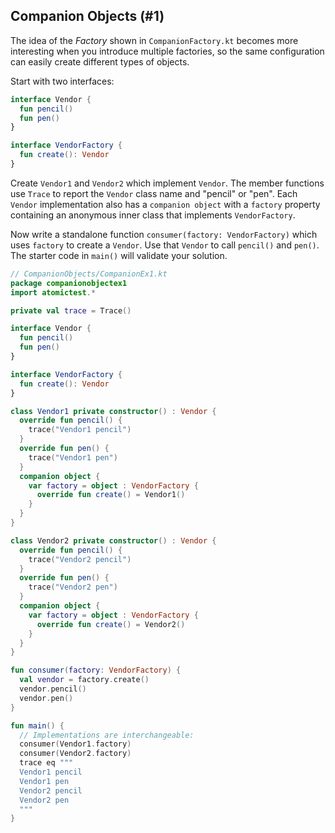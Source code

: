 ## Companion Objects (#1)

The idea of the *Factory* shown in `CompanionFactory.kt` becomes more
interesting when you introduce multiple factories, so the same configuration
can easily create different types of objects.

Start with two interfaces:

```kotlin
interface Vendor {
  fun pencil()
  fun pen()
}

interface VendorFactory {
  fun create(): Vendor
}
```

Create `Vendor1` and `Vendor2` which implement `Vendor`. The member functions
use `Trace` to report the `Vendor` class name and "pencil" or "pen". Each
`Vendor` implementation also has a `companion object` with a `factory` property
containing an anonymous inner class that implements `VendorFactory`.

Now write a standalone function `consumer(factory: VendorFactory)` which uses
`factory` to create a `Vendor`. Use that `Vendor` to call `pencil()` and
`pen()`. The starter code in `main()` will validate your solution.

```kotlin
// CompanionObjects/CompanionEx1.kt
package companionobjectex1
import atomictest.*

private val trace = Trace()

interface Vendor {
  fun pencil()
  fun pen()
}

interface VendorFactory {
  fun create(): Vendor
}

class Vendor1 private constructor() : Vendor {
  override fun pencil() {
    trace("Vendor1 pencil")
  }
  override fun pen() {
    trace("Vendor1 pen")
  }
  companion object {
    var factory = object : VendorFactory {
      override fun create() = Vendor1()
    }
  }
}

class Vendor2 private constructor() : Vendor {
  override fun pencil() {
    trace("Vendor2 pencil")
  }
  override fun pen() {
    trace("Vendor2 pen")
  }
  companion object {
    var factory = object : VendorFactory {
      override fun create() = Vendor2()
    }
  }
}

fun consumer(factory: VendorFactory) {
  val vendor = factory.create()
  vendor.pencil()
  vendor.pen()
}

fun main() {
  // Implementations are interchangeable:
  consumer(Vendor1.factory)
  consumer(Vendor2.factory)
  trace eq """
  Vendor1 pencil
  Vendor1 pen
  Vendor2 pencil
  Vendor2 pen
  """
}
```